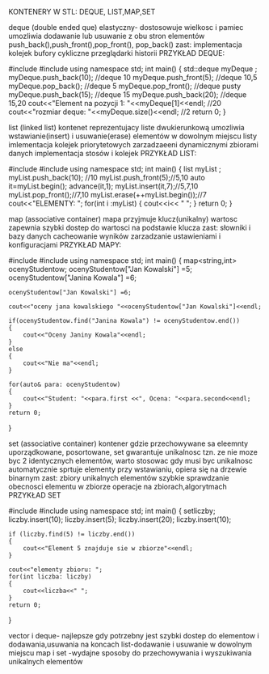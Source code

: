 KONTENERY W STL: DEQUE, LIST,MAP,SET

deque (double ended que)
elastyczny- dostosowuje wielkosc i pamiec
umozliwia dodawanie lub usuwanie z obu stron elementów push_back(),push_front(),pop_front(), pop_back()
zast:
implementacja kolejek
bufory cykliczne
przeglądarki historii
PRZYKŁAD DEQUE:

#include <iostream>
#include <deque>
using namespace std;
int main()
{
    std::deque<int> myDeque ;
    myDeque.push_back(10); //deque 10
    myDeque.push_front(5); //deque 10,5
    myDeque.pop_back(); //deque 5
    myDeque.pop_front(); //deque pusty
    myDeque.push_back(15); //deque 15
    myDeque.push_back(20); //deque 15,20
    cout<<"Element na pozycji 1: "<<myDeque[1]<<endl; //20
    cout<<"rozmiar deque: "<<myDeque.size()<<endl; //2
    return 0;
}

list (linked list)
kontenet reprezentujacy liste dwukierunkową
umozliwia wstawianie(insert) i usuwanie(erase) elementów w dowolnym miejscu listy
imlementacja kolejek priorytetowych
zarzadzaeeni dynamicznymi zbiorami danych
implementacja stosów i kolejek
PRZYKŁAD LIST:

#include <iostream>
#include <list>
using namespace std;
int main()
{
    list<int> myList ;
    myList.push_back(10); //10
    myList.push_front(5);//5,10
    auto it=myList.begin();
    advance(it,1);
    myList.insert(it,7);//5,7,10
    myList.pop_front();//7,10
    myList.erase(++myList.begin());//7
    cout<<"ELEMENTY: ";
    for(int i :myList)
    {
        cout<<i<< " ";
    }
    return 0;
}

map (associative container)
mapa przyjmuje klucz(unikalny) wartosc
zapewnia szybki dostep do wartosci na podstawie klucza
zast:
słowniki i bazy danych
cacheowanie wyników
zarzadzanie ustawieniami i konfiguracjami
PRZYKŁAD MAPY:

#include <iostream>
#include <map>
using namespace std;
int main()
{
    map<string,int> ocenyStudentow;
    ocenyStudentow["Jan Kowalski"] =5;
    ocenyStudentow["Janina Kowala"] =6;
    
    ocenyStudentow["Jan Kowalski"] =6;
    
    cout<<"oceny jana kowalskiego "<<ocenyStudentow["Jan Kowalski"]<<endl;
    
    if(ocenyStudentow.find("Janina Kowala") != ocenyStudentow.end())
    {
        cout<<"Oceny Janiny Kowala"<<endl;
    }
    else
    {
        cout<<"Nie ma"<<endl;
    }
    
    for(auto& para: ocenyStudentow)
    {
        cout<<"Student: "<<para.first <<", Ocena: "<<para.second<<endl;
    }
    return 0;
}

set (associative container)
kontener gdzie przechowywane sa eleemnty uporządkowane, posortowane, set gwarantuje unikalnosc tzn. ze nie moze byc 2 identycznych elementów, warto stosowac gdy musi byc unikalnosc
automatycznie sprtuje elementy przy wstawianiu, opiera się na drzewie binarnym
zast:
zbiory unikalnych elementów
szybkie sprawdzanie obecnosci elementu w zbiorze
operacje na zbiorach,algorytmach
PRZYKŁAD SET

#include <iostream>
#include <set>
using namespace std;
int main()
{
    set<int>liczby;
    liczby.insert(10);
    liczby.insert(5);
    liczby.insert(20);
    liczby.insert(10);
    
    if (liczby.find(5) != liczby.end())
    {
        cout<<"Element 5 znajduje sie w zbiorze"<<endl;
    }
    
    cout<<"elementy zbioru: ";
    for(int liczba: liczby)
    {
        cout<<liczba<<" ";
    }
    return 0;
}

vector i deque- najlepsze gdy potrzebny jest szybki dostep do elementow i dodawania,usuwania na koncach
list-dodawanie i usuwanie w dowolnym miejscu
map i set -wydajne sposoby do przechowywania i wyszukiwania unikalnych elementów
